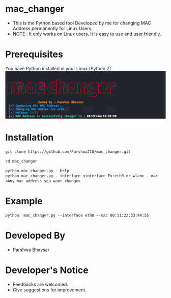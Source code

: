 # mac_changer
- This is the Python based tool Developed by me for changing MAC Address permanently for Linux Users.
- NOTE : It only works on Linux users.
It is easy to use and user friendly.

# Prerequisites
You have Python installed in your Linux.(Python 2)
<img src="Capture.PNG">

# Installation 

```
git clone https://github.com/Parshwa218/mac_changer.git
```
```
cd mac_changer
```
```
python mac_changer.py --help
python mac_changer.py --interface <interface Ex:eth0 or wlan> --mac <Any mac address you want change>
```
# Example
```
python  mac_changer.py --interface eth0 --mac 00:11:22:33:44:55
```
# Developed By
- Parshwa Bhavsar

# Developer's Notice
 - Feedbacks are welcomed.
 - Give suggestions for improvement.
 
